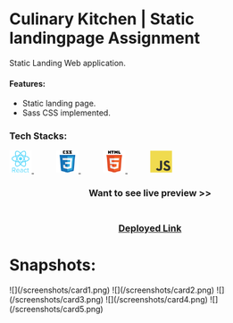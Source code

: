 <h1>Culinary Kitchen | Static landingpage Assignment</h1>
<p>Static Landing Web application.</p>
<h4>Features:</h4>
<ul>
  <li>Static landing page.</li>
  <li>Sass CSS implemented.</li>
</ul>

<h3 align="left">Tech Stacks:</h3>
<p align="left">

<a href="https://reactjs.org/" target="_blank" rel="noreferrer"> <img src="https://raw.githubusercontent.com/devicons/devicon/master/icons/react/react-original-wordmark.svg" alt="react" width="40" height="40"/> </a>
 <a href="https://www.w3schools.com/css/" target="_blank" rel="noreferrer"> <img style="margin-left:40px" src="https://raw.githubusercontent.com/devicons/devicon/master/icons/css3/css3-original-wordmark.svg" alt="css3" width="40" height="40"/> </a> 
  <a href="https://www.w3.org/html/" target="_blank" rel="noreferrer"> <img style="margin-left:40px" src="https://raw.githubusercontent.com/devicons/devicon/master/icons/html5/html5-original-wordmark.svg" alt="html5" width="40" height="40"/> </a> 
  <a href="https://developer.mozilla.org/en-US/docs/Web/JavaScript" target="_blank" rel="noreferrer"> <img style="margin-left:40px" src="https://raw.githubusercontent.com/devicons/devicon/master/icons/javascript/javascript-original.svg" alt="javascript" width="40" height="40"/> </a> 
</p>

<h3 align="center" > Want to see live preview >><h3>
<p align="center">
<br />
<a target="blank" href="https://culinary-kitchen-assignment.vercel.app/">Deployed Link</a>
</p>
 

<h1>Snapshots:</h1>
![](/screenshots/card1.png)
![](/screenshots/card2.png)
 ![](/screenshots/card3.png)
  ![](/screenshots/card4.png)
   ![](/screenshots/card5.png)
   
   
